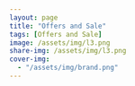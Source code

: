 ```yaml
---
layout: page
title: "Offers and Sale"
tags: [Offers and Sale]
image: /assets/img/l3.png
share-img: /assets/img/l3.png
cover-img:
  - "/assets/img/brand.png"
---
```


